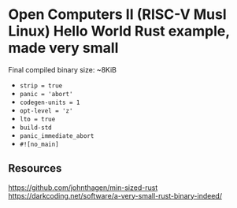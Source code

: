 # Open Computers II (RISC-V Musl Linux) Hello World Rust example, made very small

Final compiled binary size: ~8KiB

- `strip = true`
- `panic = 'abort'`
- `codegen-units = 1`
- `opt-level = 'z'`
- `lto = true`
- `build-std`
- `panic_immediate_abort`
- `#![no_main]`

## Resources

https://github.com/johnthagen/min-sized-rust
https://darkcoding.net/software/a-very-small-rust-binary-indeed/